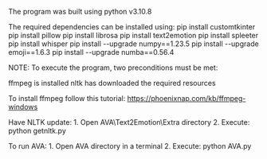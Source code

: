 The program was built using python v3.10.8

The required dependencies can be installed using: 
pip install customtkinter
pip install pillow
pip install librosa
pip install text2emotion
pip install spleeter
pip install whisper
pip install --upgrade numpy==1.23.5
pip install --upgrade emoji==1.6.3
pip install --upgrade numba==0.56.4

NOTE: To execute the program, two preconditions must be met:

ffmpeg is installed
nltk has downloaded the required resources

To install ffmpeg follow this tutorial:
	https://phoenixnap.com/kb/ffmpeg-windows

Have NLTK update:
	1. Open AVA\Text2Emotion\Extra directory
	2. Execute: python getnltk.py

To run AVA:
	1. Open AVA directory in a terminal
	2. Execute: python AVA.py